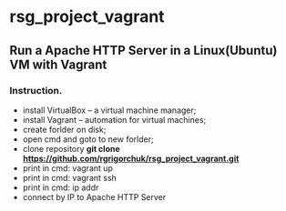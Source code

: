 # rsg_project_vagrant

## Run a Apache HTTP Server in a Linux(Ubuntu) VM with Vagrant

### Instruction.
- install VirtualBox – a virtual machine manager;
- install Vagrant – automation for virtual machines;
- create forlder on disk;
- open cmd and goto to new forlder;
- clone repository **git clone https://github.com/rgrigorchuk/rsg_project_vagrant.git**
- print in cmd: vagrant up
- print in cmd: vagrant ssh
- print in cmd: ip addr
- connect by IP to Apache HTTP Server 
